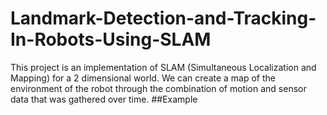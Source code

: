 # Landmark-Detection-and-Tracking-In-Robots-Using-SLAM
This project is an implementation of SLAM (Simultaneous Localization and Mapping) for a 2 dimensional world. We can create a map of the environment of the robot through the combination of motion and sensor data that was gathered over time.
##Example
